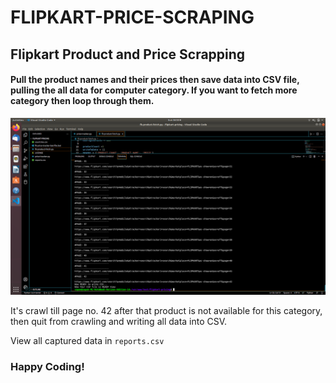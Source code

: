# FLIPKART-PRICE-SCRAPING
## Flipkart Product and Price Scrapping


#### Pull the product names and their prices then save data into CSV file, pulling the all data for computer category. If you want to fetch more category then loop through them.
![console](https://github.com/TravelXML/FLIPKART-PRICE-SCRAPPING/blob/main/Screenshot%20from%202022-02-06%2006-50-42.png)

It's crawl till page no. 42 after that product is not available for this category, then quit from crawling and writing all data into CSV.

View all captured data in `reports.csv`


### Happy Coding!
